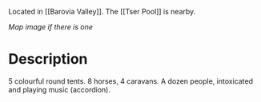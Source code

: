 Located in [[Barovia Valley]]. The [[Tser Pool]] is nearby. 

*Map image if there is one*
# Description
5 colourful round tents. 8 horses, 4 caravans. A dozen people, intoxicated and playing music (accordion).